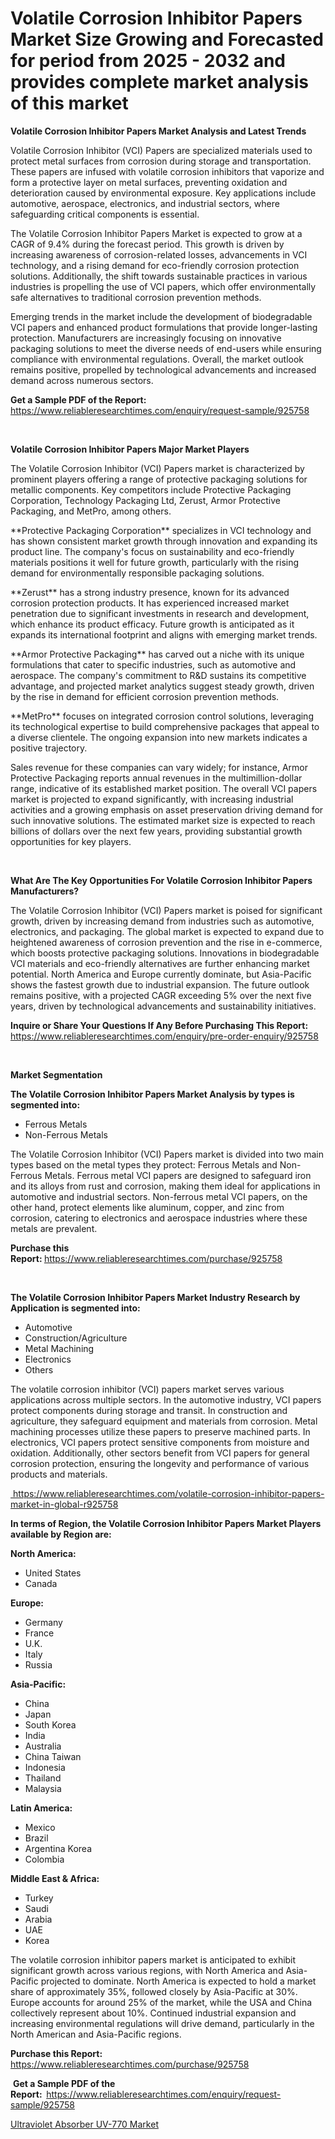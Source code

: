 <p><h1>Volatile Corrosion Inhibitor Papers Market Size Growing and Forecasted for period from 2025 - 2032 and provides complete market analysis of this market</h1></p><p><strong>Volatile Corrosion Inhibitor Papers Market Analysis and Latest Trends</strong></p>
<p><p>Volatile Corrosion Inhibitor (VCI) Papers are specialized materials used to protect metal surfaces from corrosion during storage and transportation. These papers are infused with volatile corrosion inhibitors that vaporize and form a protective layer on metal surfaces, preventing oxidation and deterioration caused by environmental exposure. Key applications include automotive, aerospace, electronics, and industrial sectors, where safeguarding critical components is essential.</p><p>The Volatile Corrosion Inhibitor Papers Market is expected to grow at a CAGR of 9.4% during the forecast period. This growth is driven by increasing awareness of corrosion-related losses, advancements in VCI technology, and a rising demand for eco-friendly corrosion protection solutions. Additionally, the shift towards sustainable practices in various industries is propelling the use of VCI papers, which offer environmentally safe alternatives to traditional corrosion prevention methods.</p><p>Emerging trends in the market include the development of biodegradable VCI papers and enhanced product formulations that provide longer-lasting protection. Manufacturers are increasingly focusing on innovative packaging solutions to meet the diverse needs of end-users while ensuring compliance with environmental regulations. Overall, the market outlook remains positive, propelled by technological advancements and increased demand across numerous sectors.</p></p>
<p><strong>Get a Sample PDF of the Report:&nbsp;</strong> <a href="https://www.reliableresearchtimes.com/enquiry/request-sample/925758?utm_campaign=2196&utm_medium=2&utm_source=Github&utm_content=ia&utm_term=24032025&utm_id=volatile-corrosion-inhibitor-papers">https://www.reliableresearchtimes.com/enquiry/request-sample/925758</a></p>
<p>&nbsp;</p>
<p><strong>Volatile Corrosion Inhibitor Papers Major Market Players</strong></p>
<p><p>The Volatile Corrosion Inhibitor (VCI) Papers market is characterized by prominent players offering a range of protective packaging solutions for metallic components. Key competitors include Protective Packaging Corporation, Technology Packaging Ltd, Zerust, Armor Protective Packaging, and MetPro, among others.</p><p>**Protective Packaging Corporation** specializes in VCI technology and has shown consistent market growth through innovation and expanding its product line. The company's focus on sustainability and eco-friendly materials positions it well for future growth, particularly with the rising demand for environmentally responsible packaging solutions.</p><p>**Zerust** has a strong industry presence, known for its advanced corrosion protection products. It has experienced increased market penetration due to significant investments in research and development, which enhance its product efficacy. Future growth is anticipated as it expands its international footprint and aligns with emerging market trends.</p><p>**Armor Protective Packaging** has carved out a niche with its unique formulations that cater to specific industries, such as automotive and aerospace. The company's commitment to R&D sustains its competitive advantage, and projected market analytics suggest steady growth, driven by the rise in demand for efficient corrosion prevention methods.</p><p>**MetPro** focuses on integrated corrosion control solutions, leveraging its technological expertise to build comprehensive packages that appeal to a diverse clientele. The ongoing expansion into new markets indicates a positive trajectory.</p><p>Sales revenue for these companies can vary widely; for instance, Armor Protective Packaging reports annual revenues in the multimillion-dollar range, indicative of its established market position. The overall VCI papers market is projected to expand significantly, with increasing industrial activities and a growing emphasis on asset preservation driving demand for such innovative solutions. The estimated market size is expected to reach billions of dollars over the next few years, providing substantial growth opportunities for key players.</p></p>
<p>&nbsp;</p>
<p><strong>What Are The Key Opportunities For Volatile Corrosion Inhibitor Papers Manufacturers?</strong></p>
<p><p>The Volatile Corrosion Inhibitor (VCI) Papers market is poised for significant growth, driven by increasing demand from industries such as automotive, electronics, and packaging. The global market is expected to expand due to heightened awareness of corrosion prevention and the rise in e-commerce, which boosts protective packaging solutions. Innovations in biodegradable VCI materials and eco-friendly alternatives are further enhancing market potential. North America and Europe currently dominate, but Asia-Pacific shows the fastest growth due to industrial expansion. The future outlook remains positive, with a projected CAGR exceeding 5% over the next five years, driven by technological advancements and sustainability initiatives.</p></p>
<p><strong>Inquire or Share Your Questions If Any Before Purchasing This Report:</strong> <a href="https://www.reliableresearchtimes.com/enquiry/pre-order-enquiry/925758?utm_campaign=2196&utm_medium=2&utm_source=Github&utm_content=ia&utm_term=24032025&utm_id=volatile-corrosion-inhibitor-papers">https://www.reliableresearchtimes.com/enquiry/pre-order-enquiry/925758</a></p>
<p>&nbsp;</p>
<p><strong>Market Segmentation</strong></p>
<p><strong>The Volatile Corrosion Inhibitor Papers Market Analysis by types is segmented into:</strong></p>
<p><ul><li>Ferrous Metals</li><li>Non-Ferrous Metals</li></ul></p>
<p><p>The Volatile Corrosion Inhibitor (VCI) Papers market is divided into two main types based on the metal types they protect: Ferrous Metals and Non-Ferrous Metals. Ferrous metal VCI papers are designed to safeguard iron and its alloys from rust and corrosion, making them ideal for applications in automotive and industrial sectors. Non-ferrous metal VCI papers, on the other hand, protect elements like aluminum, copper, and zinc from corrosion, catering to electronics and aerospace industries where these metals are prevalent.</p></p>
<p><strong>Purchase this Report:&nbsp;</strong><a href="https://www.reliableresearchtimes.com/purchase/925758?utm_campaign=2196&utm_medium=2&utm_source=Github&utm_content=ia&utm_term=24032025&utm_id=volatile-corrosion-inhibitor-papers">https://www.reliableresearchtimes.com/purchase/925758</a></p>
<p>&nbsp;</p>
<p><strong>The Volatile Corrosion Inhibitor Papers Market Industry Research by Application is segmented into:</strong></p>
<p><ul><li>Automotive</li><li>Construction/Agriculture</li><li>Metal Machining</li><li>Electronics</li><li>Others</li></ul></p>
<p><p>The volatile corrosion inhibitor (VCI) papers market serves various applications across multiple sectors. In the automotive industry, VCI papers protect components during storage and transit. In construction and agriculture, they safeguard equipment and materials from corrosion. Metal machining processes utilize these papers to preserve machined parts. In electronics, VCI papers protect sensitive components from moisture and oxidation. Additionally, other sectors benefit from VCI papers for general corrosion protection, ensuring the longevity and performance of various products and materials.</p></p>
<p><a href="https://www.reliableresearchtimes.com/volatile-corrosion-inhibitor-papers-market-in-global-r925758?utm_campaign=2196&utm_medium=2&utm_source=Github&utm_content=ia&utm_term=24032025&utm_id=volatile-corrosion-inhibitor-papers">&nbsp;https://www.reliableresearchtimes.com/volatile-corrosion-inhibitor-papers-market-in-global-r925758</a></p>
<p><strong>In terms of Region, the Volatile Corrosion Inhibitor Papers Market Players available by Region are:</strong></p>
<p>
    <p> <strong> North America: </strong>
        <ul>
            <li>United States</li>
            <li>Canada</li>
        </ul>
        </p> 
    <p> <strong> Europe: </strong>
        <ul>
            <li>Germany</li>
            <li>France</li>
            <li>U.K.</li>
            <li>Italy</li>
            <li>Russia</li>
        </ul>
        </p> 
    <p> <strong> Asia-Pacific: </strong>
        <ul>
            <li>China</li>
            <li>Japan</li>
            <li>South Korea</li>
            <li>India</li>
            <li>Australia</li>
            <li>China Taiwan</li>
            <li>Indonesia</li>
            <li>Thailand</li>
            <li>Malaysia</li>
        </ul>
        </p> 
    <p> <strong> Latin America: </strong>
        <ul>
            <li>Mexico</li>
            <li>Brazil</li>
            <li>Argentina Korea</li>
            <li>Colombia</li>
        </ul>
        </p> 
    <p> <strong> Middle East & Africa: </strong>
        <ul>
            <li>Turkey</li>
            <li>Saudi</li>
            <li>Arabia</li>
            <li>UAE</li>
            <li>Korea</li>
        </ul>
    </p>
    </p>
<p><p>The volatile corrosion inhibitor papers market is anticipated to exhibit significant growth across various regions, with North America and Asia-Pacific projected to dominate. North America is expected to hold a market share of approximately 35%, followed closely by Asia-Pacific at 30%. Europe accounts for around 25% of the market, while the USA and China collectively represent about 10%. Continued industrial expansion and increasing environmental regulations will drive demand, particularly in the North American and Asia-Pacific regions.</p></p>
<p><strong>Purchase this Report: </strong><a href="https://www.reliableresearchtimes.com/purchase/925758?utm_campaign=2196&utm_medium=2&utm_source=Github&utm_content=ia&utm_term=24032025&utm_id=volatile-corrosion-inhibitor-papers">https://www.reliableresearchtimes.com/purchase/925758</a></p>
<p>&nbsp;<strong>Get a Sample PDF of the Report:&nbsp;&nbsp;</strong><a href="https://www.reliableresearchtimes.com/enquiry/request-sample/925758?utm_campaign=2196&utm_medium=2&utm_source=Github&utm_content=ia&utm_term=24032025&utm_id=volatile-corrosion-inhibitor-papers">https://www.reliableresearchtimes.com/enquiry/request-sample/925758</a></p>
<p><strong></strong></p>
<p><p><a href="https://github.com/MariaWashington76/Market-Research-Report-List-2/blob/main/ultraviolet-absorber-uv-770-market.md?utm_campaign=2196&utm_medium=2&utm_source=Github&utm_content=ia&utm_term=24032025&utm_id=volatile-corrosion-inhibitor-papers">Ultraviolet Absorber UV-770 Market</a></p></p>